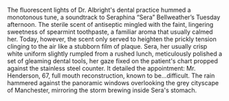 The fluorescent lights of Dr. Albright's dental practice hummed a monotonous tune, a soundtrack to Seraphina “Sera” Bellweather’s Tuesday afternoon.  The sterile scent of antiseptic mingled with the faint, lingering sweetness of spearmint toothpaste, a familiar aroma that usually calmed her.  Today, however, the scent only served to heighten the prickly tension clinging to the air like a stubborn film of plaque.  Sera, her usually crisp white uniform slightly rumpled from a rushed lunch, meticulously polished a set of gleaming dental tools, her gaze fixed on the patient's chart propped against the stainless steel counter.  It detailed the appointment:  Mr. Henderson, 67, full mouth reconstruction, known to be…difficult.  The rain hammered against the panoramic windows overlooking the grey cityscape of Manchester, mirroring the storm brewing inside Sera's stomach.
